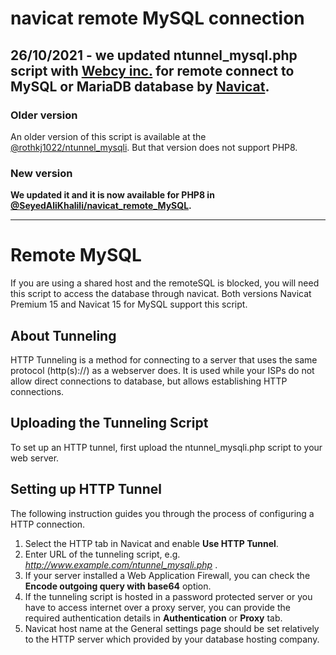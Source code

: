 # navicat remote MySQL connection
26/10/2021 - we updated ntunnel_mysql.php script with [Webcy inc.](https://webcy.ir) for remote connect to MySQL or MariaDB database by [Navicat](http://navicat.com/).
----------
### Older version 
An older version of this script is available at the [@rothkj1022/ntunnel_mysqli](https://github.com/rothkj1022/ntunnel_mysqli). But that version does not support PHP8.
### New version 
**We updated it and it is now available for PHP8 in [@SeyedAliKhalili/navicat_remote_MySQL](https://github.com/SeyedAliKhalili/navicat_remote_MySQL/).**

----------

# Remote MySQL
If you are using a shared host and the remoteSQL is blocked, you will need this script to access the database through navicat.
Both versions Navicat Premium 15 and Navicat 15 for MySQL support this script.

## About Tunneling
HTTP Tunneling is a method for connecting to a server that uses the same protocol (http(s)://) as a webserver does. It is used while your ISPs do not allow direct connections to database, but allows establishing HTTP connections.

## Uploading the Tunneling Script

To set up an HTTP tunnel, first upload the ntunnel_mysqli.php script to your web server.

## Setting up HTTP Tunnel

The following instruction guides you through the process of configuring a HTTP connection.

1. Select the HTTP tab in Navicat and enable **Use HTTP Tunnel**.
2. Enter URL of the tunneling script, e.g. *http://www.example.com/ntunnel_mysqli.php* .
3. If your server installed a Web Application Firewall, you can check the **Encode outgoing query with base64** option.
4. If the tunneling script is hosted in a password protected server or you have to access internet over a proxy server, you can provide the required authentication details in **Authentication** or **Proxy** tab.
5. Navicat host name at the General settings page should be set relatively to the HTTP server which provided by your database hosting company.
